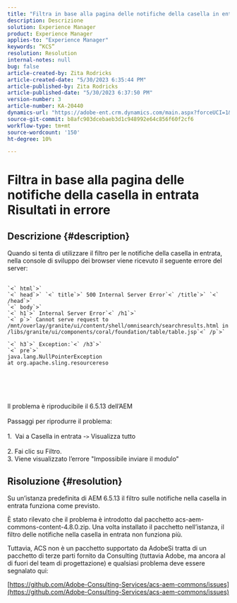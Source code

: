 ```yaml
---
title: "Filtra in base alla pagina delle notifiche della casella in entrata: risultati in errore"
description: Descrizione
solution: Experience Manager
product: Experience Manager
applies-to: "Experience Manager"
keywords: “KCS”
resolution: Resolution
internal-notes: null
bug: false
article-created-by: Zita Rodricks
article-created-date: "5/30/2023 6:35:44 PM"
article-published-by: Zita Rodricks
article-published-date: "5/30/2023 6:37:50 PM"
version-number: 3
article-number: KA-20440
dynamics-url: "https://adobe-ent.crm.dynamics.com/main.aspx?forceUCI=1&pagetype=entityrecord&etn=knowledgearticle&id=3e0c7fc7-18ff-ed11-8f6e-6045bd0063aa"
source-git-commit: b8afc903dcebaeb3d1c948992e64c856f60f2cf6
workflow-type: tm+mt
source-wordcount: '150'
ht-degree: 10%

---
```


# Filtra in base alla pagina delle notifiche della casella in entrata Risultati in errore

## Descrizione {#description}

Quando si tenta di utilizzare il filtro per le notifiche della casella in entrata, nella console di sviluppo dei browser viene ricevuto il seguente errore del server:<br><br>

```
`<` html`>` 
`<` head`>` `<` title`>` 500 Internal Server Error`<` /title`>` `<` /head`>` 
`<` body`>` 
`<` h1`>` Internal Server Error`<` /h1`>` 
`<` p`>` Cannot serve request to /mnt/overlay/granite/ui/content/shell/omnisearch/searchresults.html in /libs/granite/ui/components/coral/foundation/table/table.jsp`<` /p`>` 

`<` h3`>` Exception:`<` /h3`>` 
`<` pre`>` 
java.lang.NullPointerException
at org.apache.sling.resourcereso
```

<br><br> <br><br>Il problema è riproducibile il 6.5.13 dell’AEM<br><br>Passaggi per riprodurre il problema:<br><br>1.  Vai a Casella in entrata -`>`  Visualizza tutto<br><br>2. Fai clic su Filtro. 
<br>3. Viene visualizzato l’errore &quot;Impossibile inviare il modulo&quot;

## Risoluzione {#resolution}


Su un’istanza predefinita di AEM 6.5.13 il filtro sulle notifiche nella casella in entrata funziona come previsto.

È stato rilevato che il problema è introdotto dal pacchetto acs-aem-commons-content-4.8.0.zip. Una volta installato il pacchetto nell’istanza, il filtro delle notifiche nella casella in entrata non funziona più.

Tuttavia, ACS non è un pacchetto supportato da AdobeSi tratta di un pacchetto di terze parti fornito da Consulting (tuttavia Adobe, ma ancora al di fuori del team di progettazione) e qualsiasi problema deve essere segnalato qui:



[https://github.com/Adobe-Consulting-Services/acs-aem-commons/issues](https://github.com/Adobe-Consulting-Services/acs-aem-commons/issues)
